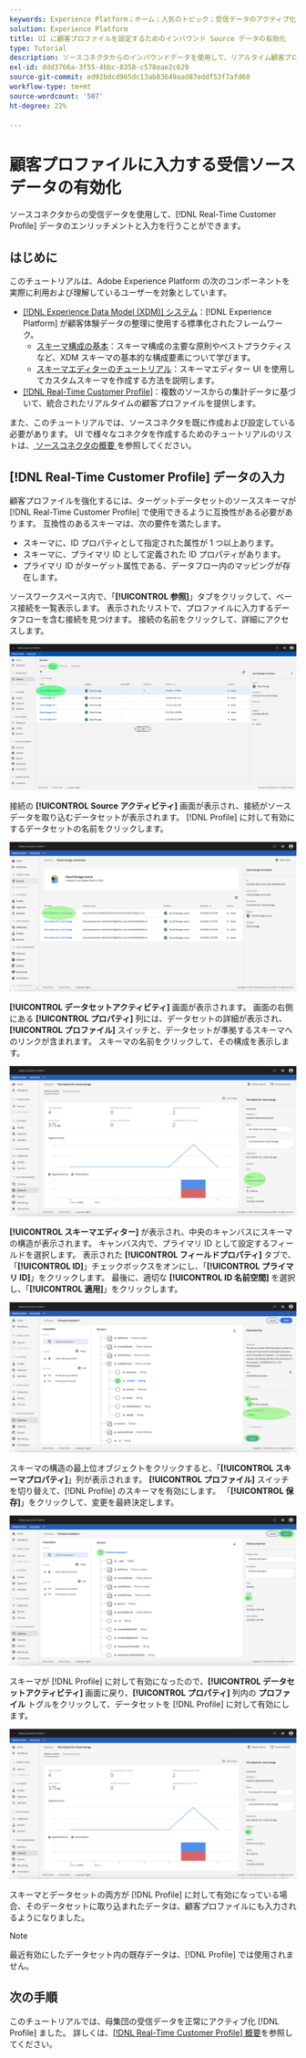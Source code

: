 ```yaml
---
keywords: Experience Platform；ホーム；人気のトピック；受信データのアクティブ化；プロファイルの設定；rtcp の設定；入力された統合プロファイル
solution: Experience Platform
title: UI に顧客プロファイルを設定するためのインバウンド Source データの有効化
type: Tutorial
description: ソースコネクタからのインバウンドデータを使用して、リアルタイム顧客プロファイルデータのエンリッチメントと入力に役立てることができます。
exl-id: ddd3766a-3f55-4bbc-8358-c578eae2c629
source-git-commit: ed92bdcd965dc13ab83649aad87eddf53f7afd60
workflow-type: tm+mt
source-wordcount: '507'
ht-degree: 22%

---
```


# 顧客プロファイルに入力する受信ソースデータの有効化

ソースコネクタからの受信データを使用して、[!DNL Real-Time Customer Profile] データのエンリッチメントと入力を行うことができます。

## はじめに

このチュートリアルは、Adobe Experience Platform の次のコンポーネントを実際に利用および理解しているユーザーを対象としています。

- [[!DNL Experience Data Model (XDM)]  システム](../../../xdm/home.md)：[!DNL Experience Platform] が顧客体験データの整理に使用する標準化されたフレームワーク。
   - [スキーマ構成の基本](../../../xdm/schema/composition.md)：スキーマ構成の主要な原則やベストプラクティスなど、XDM スキーマの基本的な構成要素について学びます。
   - [スキーマエディターのチュートリアル](../../../xdm/tutorials/create-schema-ui.md)：スキーマエディター UI を使用してカスタムスキーマを作成する方法を説明します。
- [[!DNL Real-Time Customer Profile]](../../../profile/home.md)：複数のソースからの集計データに基づいて、統合されたリアルタイムの顧客プロファイルを提供します。

また、このチュートリアルでは、ソースコネクタを既に作成および設定している必要があります。  UI で様々なコネクタを作成するためのチュートリアルのリストは、[ ソースコネクタの概要 ](../../home.md) を参照してください。

## [!DNL Real-Time Customer Profile] データの入力

顧客プロファイルを強化するには、ターゲットデータセットのソーススキーマが [!DNL Real-Time Customer Profile] で使用できるように互換性がある必要があります。 互換性のあるスキーマは、次の要件を満たします。

- スキーマに、ID プロパティとして指定された属性が 1 つ以上あります。
- スキーマに、プライマリ ID として定義された ID プロパティがあります。
- プライマリ ID がターゲット属性である、データフロー内のマッピングが存在します。

ソースワークスペース内で、「**[!UICONTROL 参照]**」タブをクリックして、ベース接続を一覧表示します。 表示されたリストで、プロファイルに入力するデータフローを含む接続を見つけます。 接続の名前をクリックして、詳細にアクセスします。

![](../../images/tutorials/dataflow/cloud-storage/batch/browse.png)

接続の **[!UICONTROL Source アクティビティ]** 画面が表示され、接続がソースデータを取り込むデータセットが表示されます。 [!DNL Profile] に対して有効にするデータセットの名前をクリックします。

![](../../images/tutorials/dataflow/cloud-storage/batch/dataset-dataflow.png)

**[!UICONTROL データセットアクティビティ]** 画面が表示されます。 画面の右側にある **[!UICONTROL プロパティ]** 列には、データセットの詳細が表示され、**[!UICONTROL プロファイル]** スイッチと、データセットが準拠するスキーマへのリンクが含まれます。 スキーマの名前をクリックして、その構成を表示します。

![](../../images/tutorials/dataflow/cloud-storage/batch/select-dataset-schema.png)

**[!UICONTROL スキーマエディター]** が表示され、中央のキャンバスにスキーマの構造が表示されます。 キャンバス内で、プライマリ ID として設定するフィールドを選択します。 表示された **[!UICONTROL フィールドプロパティ]** タブで、「**[!UICONTROL ID]**」チェックボックスをオンにし、「**[!UICONTROL プライマリ ID]**」をクリックします。 最後に、適切な **[!UICONTROL ID 名前空間]** を選択し、「**[!UICONTROL 適用]**」をクリックします。

![](../../images/tutorials/dataflow/cloud-storage/batch/set-schema-identity.png)

スキーマの構造の最上位オブジェクトをクリックすると、「**[!UICONTROL スキーマプロパティ]**」列が表示されます。 **[!UICONTROL プロファイル]** スイッチを切り替えて、[!DNL Profile] のスキーマを有効にします。 「**[!UICONTROL 保存]**」をクリックして、変更を最終決定します。

![](../../images/tutorials/dataflow/cloud-storage/batch/enable-profile.png)

スキーマが [!DNL Profile] に対して有効になったので、**[!UICONTROL データセットアクティビティ]** 画面に戻り、**[!UICONTROL プロパティ]** 列内の **プロファイル** トグルをクリックして、データセットを [!DNL Profile] に対して有効にします。

![](../../images/tutorials/dataflow/cloud-storage/batch/enable-dataset-profile.png)

スキーマとデータセットの両方が [!DNL Profile] に対して有効になっている場合、そのデータセットに取り込まれたデータは、顧客プロファイルにも入力されるようになりました。

>[!NOTE]
>
>最近有効にしたデータセット内の既存データは、[!DNL Profile] では使用されません。

## 次の手順

このチュートリアルでは、母集団の受信データを正常にアクティブ化 [!DNL Profile] ました。 詳しくは、[[!DNL Real-Time Customer Profile] 概要](../../../profile/home.md)を参照してください。
